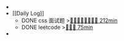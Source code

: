 -
- [[Daily Log]]
	- DONE css 面试题 >[🍅🍅🍅🍅🍅🍅🍅🍅 212min](#agenda-pomo://?t=f-1694078429108-1500%2Cf-1694098049249-1500%2Cf-1694100475425-1500%2Cf-1694160647462-1500%2Cf-1694162705619-1500%2Cf-1694165465578-1500%2Cf-1694183474137-1500%2Cf-1694186993139-1500%2Cp-1694189048922-690)
	- DONE leetcode >[🍅🍅🍅 75min](#agenda-pomo://?t=f-1694147666670-1500%2Cf-1694151425186-1500%2Cf-1694155298120-1500)
-